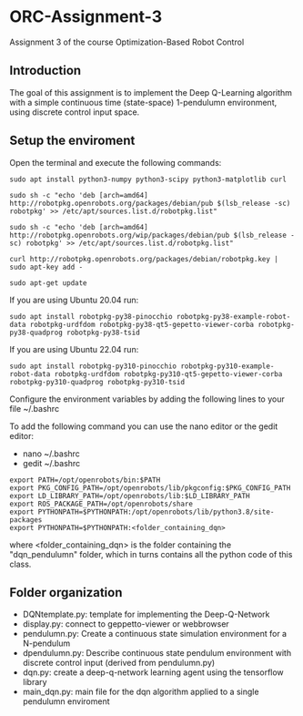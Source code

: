 # ORC-Assignment-3
Assignment 3 of the course Optimization-Based Robot Control

## Introduction

The goal of this assignment is to implement the Deep Q-Learning algorithm with a simple continuous time (state-space) 1-pendulumn environment, using discrete control input space.

## Setup the enviroment

Open the terminal and execute the following commands:

```
sudo apt install python3-numpy python3-scipy python3-matplotlib curl

sudo sh -c "echo 'deb [arch=amd64] http://robotpkg.openrobots.org/packages/debian/pub $(lsb_release -sc) robotpkg' >> /etc/apt/sources.list.d/robotpkg.list"

sudo sh -c "echo 'deb [arch=amd64] http://robotpkg.openrobots.org/wip/packages/debian/pub $(lsb_release -sc) robotpkg' >> /etc/apt/sources.list.d/robotpkg.list"

curl http://robotpkg.openrobots.org/packages/debian/robotpkg.key | sudo apt-key add -

sudo apt-get update
```

If you are using Ubuntu 20.04 run:

```
sudo apt install robotpkg-py38-pinocchio robotpkg-py38-example-robot-data robotpkg-urdfdom robotpkg-py38-qt5-gepetto-viewer-corba robotpkg-py38-quadprog robotpkg-py38-tsid
```

If you are using Ubuntu 22.04 run:

```
sudo apt install robotpkg-py310-pinocchio robotpkg-py310-example-robot-data robotpkg-urdfdom robotpkg-py310-qt5-gepetto-viewer-corba robotpkg-py310-quadprog robotpkg-py310-tsid
```

Configure the environment variables by adding the following lines to your file ~/.bashrc

To add the following command you can use the nano editor or the gedit editor:
* nano ~/.bashrc
* gedit ~/.bashrc

```
export PATH=/opt/openrobots/bin:$PATH
export PKG_CONFIG_PATH=/opt/openrobots/lib/pkgconfig:$PKG_CONFIG_PATH
export LD_LIBRARY_PATH=/opt/openrobots/lib:$LD_LIBRARY_PATH
export ROS_PACKAGE_PATH=/opt/openrobots/share
export PYTHONPATH=$PYTHONPATH:/opt/openrobots/lib/python3.8/site-packages
export PYTHONPATH=$PYTHONPATH:<folder_containing_dqn>
```

where <folder_containing_dqn> is the folder containing the "dqn_pendulumn" folder, which in turns contains all the python code of this class.

## Folder organization
* DQNtemplate.py: template for implementing the Deep-Q-Network
* display.py: connect to geppetto-viewer or webbrowser
* pendulumn.py: Create a continuous state simulation environment for a N-pendulum
* dpendulumn.py: Describe continuous state pendulum environment with discrete control input (derived from pendulumn.py)
* dqn.py: create a deep-q-network learning agent using the tensorflow library
* main_dqn.py: main file for the dqn algorithm applied to a single pendulumn enviroment
